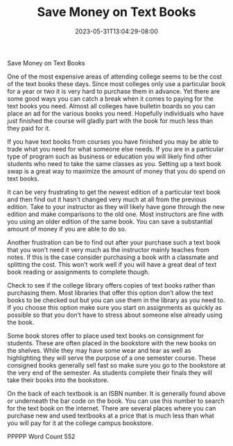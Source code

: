 ﻿---
title: "Save Money on Text Books"
date: 2023-05-31T13:04:29-08:00
description: "txt Tips for Web Success"
featured_image: "/images/txt.jpg"
tags: ["txt"]
---

Save Money on Text Books

One of the most expensive areas of attending college seems to be the cost of the text books these days. Since most colleges only use a particular book for a year or two it is very hard to purchase them in advance. Yet there are some good ways you can catch a break when it comes to paying for the text books you need. Almost all colleges have bulletin boards so you can place an ad for the various books you need. Hopefully individuals who have just finished the course will gladly part with the book for much less than they paid for it.

If you have text books from courses you have finished you may be able to trade what you need for what someone else needs. If you are in a particular type of program such as business or education you will likely find other students who need to take the same classes as you. Setting up a text book swap is a great way to maximize the amount of money that you do spend on text books. 

It can be very frustrating to get the newest edition of a particular text book and then find out it hasn’t changed very much at all from the previous edition. Take to your instructor as they will likely have gone through the new edition and make comparisons to the old one. Most instructors are fine with you using an older edition of the same book. You can save a substantial amount of money if you are able to do so. 

Another frustration can be to find out after your purchase such a text book that you won’t need it very much as the instructor mainly teaches from notes. If this is the case consider purchasing a book with a classmate and splitting the cost. This won’t work well if you will have a great deal of text book reading or assignments to complete though. 

Check to see if the college library offers copies of text books rather than purchasing them. Most libraries that offer this option don’t allow the text books to be checked out but you can use them in the library as you need to. If you choose this option make sure you start on assignments as quickly as possible so that you don’t have to stress about someone else already using the book. 

Some book stores offer to place used text books on consignment for students. These are often placed in the bookstore with the new books on the shelves. While they may have some wear and tear as well as highlighting they will serve the purpose of a one semester course. These consigned books generally sell fast so make sure you go to the bookstore at the very end of the semester. As students complete their finals they will take their books into the bookstore. 

On the back of each textbook is an ISBN number. It is generally found above or underneath the bar code on the book. You can use this number to search for the text book on the internet. There are several places where you can purchase new and used textbooks at a price that is much less than what you will pay for it at the college campus bookstore. 

PPPPP
Word Count 552

